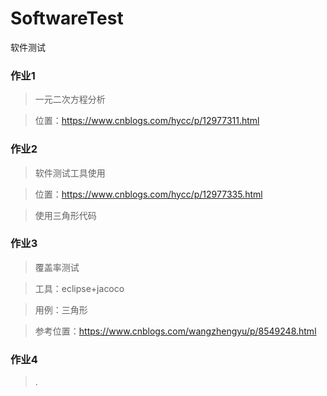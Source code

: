 # SoftwareTest
软件测试
### 作业1
> 一元二次方程分析

> 位置：https://www.cnblogs.com/hycc/p/12977311.html
### 作业2
> 软件测试工具使用

> 位置：https://www.cnblogs.com/hycc/p/12977335.html

> 使用三角形代码
### 作业3
> 覆盖率测试

> 工具：eclipse+jacoco

> 用例：三角形

> 参考位置：https://www.cnblogs.com/wangzhengyu/p/8549248.html
### 作业4
> .

